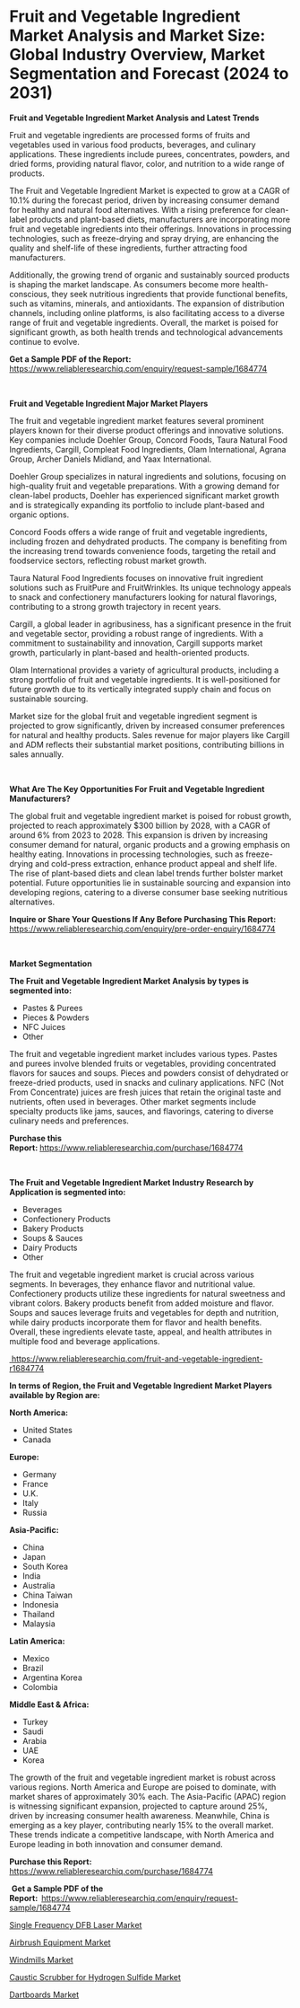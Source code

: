 <p><h1>Fruit and Vegetable Ingredient Market Analysis and Market Size: Global Industry Overview, Market Segmentation and Forecast (2024 to 2031)</h1></p><p><strong>Fruit and Vegetable Ingredient Market Analysis and Latest Trends</strong></p>
<p><p>Fruit and vegetable ingredients are processed forms of fruits and vegetables used in various food products, beverages, and culinary applications. These ingredients include purees, concentrates, powders, and dried forms, providing natural flavor, color, and nutrition to a wide range of products.</p><p>The Fruit and Vegetable Ingredient Market is expected to grow at a CAGR of 10.1% during the forecast period, driven by increasing consumer demand for healthy and natural food alternatives. With a rising preference for clean-label products and plant-based diets, manufacturers are incorporating more fruit and vegetable ingredients into their offerings. Innovations in processing technologies, such as freeze-drying and spray drying, are enhancing the quality and shelf-life of these ingredients, further attracting food manufacturers.</p><p>Additionally, the growing trend of organic and sustainably sourced products is shaping the market landscape. As consumers become more health-conscious, they seek nutritious ingredients that provide functional benefits, such as vitamins, minerals, and antioxidants. The expansion of distribution channels, including online platforms, is also facilitating access to a diverse range of fruit and vegetable ingredients. Overall, the market is poised for significant growth, as both health trends and technological advancements continue to evolve.</p></p>
<p><strong>Get a Sample PDF of the Report:&nbsp;</strong> <a href="https://www.reliableresearchiq.com/enquiry/request-sample/1684774?utm_campaign=104&utm_medium=2&utm_source=Github&utm_content=ia&utm_term=19102024&utm_id=fruit-and-vegetable-ingredient">https://www.reliableresearchiq.com/enquiry/request-sample/1684774</a></p>
<p>&nbsp;</p>
<p><strong>Fruit and Vegetable Ingredient Major Market Players</strong></p>
<p><p>The fruit and vegetable ingredient market features several prominent players known for their diverse product offerings and innovative solutions. Key companies include Doehler Group, Concord Foods, Taura Natural Food Ingredients, Cargill, Compleat Food Ingredients, Olam International, Agrana Group, Archer Daniels Midland, and Yaax International. </p><p>Doehler Group specializes in natural ingredients and solutions, focusing on high-quality fruit and vegetable preparations. With a growing demand for clean-label products, Doehler has experienced significant market growth and is strategically expanding its portfolio to include plant-based and organic options.</p><p>Concord Foods offers a wide range of fruit and vegetable ingredients, including frozen and dehydrated products. The company is benefiting from the increasing trend towards convenience foods, targeting the retail and foodservice sectors, reflecting robust market growth.</p><p>Taura Natural Food Ingredients focuses on innovative fruit ingredient solutions such as FruitPure and FruitWrinkles. Its unique technology appeals to snack and confectionery manufacturers looking for natural flavorings, contributing to a strong growth trajectory in recent years.</p><p>Cargill, a global leader in agribusiness, has a significant presence in the fruit and vegetable sector, providing a robust range of ingredients. With a commitment to sustainability and innovation, Cargill supports market growth, particularly in plant-based and health-oriented products.</p><p>Olam International provides a variety of agricultural products, including a strong portfolio of fruit and vegetable ingredients. It is well-positioned for future growth due to its vertically integrated supply chain and focus on sustainable sourcing.</p><p>Market size for the global fruit and vegetable ingredient segment is projected to grow significantly, driven by increased consumer preferences for natural and healthy products. Sales revenue for major players like Cargill and ADM reflects their substantial market positions, contributing billions in sales annually.</p></p>
<p>&nbsp;</p>
<p><strong>What Are The Key Opportunities For Fruit and Vegetable Ingredient Manufacturers?</strong></p>
<p><p>The global fruit and vegetable ingredient market is poised for robust growth, projected to reach approximately $300 billion by 2028, with a CAGR of around 6% from 2023 to 2028. This expansion is driven by increasing consumer demand for natural, organic products and a growing emphasis on healthy eating. Innovations in processing technologies, such as freeze-drying and cold-press extraction, enhance product appeal and shelf life. The rise of plant-based diets and clean label trends further bolster market potential. Future opportunities lie in sustainable sourcing and expansion into developing regions, catering to a diverse consumer base seeking nutritious alternatives.</p></p>
<p><strong>Inquire or Share Your Questions If Any Before Purchasing This Report:</strong> <a href="https://www.reliableresearchiq.com/enquiry/pre-order-enquiry/1684774?utm_campaign=104&utm_medium=2&utm_source=Github&utm_content=ia&utm_term=19102024&utm_id=fruit-and-vegetable-ingredient">https://www.reliableresearchiq.com/enquiry/pre-order-enquiry/1684774</a></p>
<p>&nbsp;</p>
<p><strong>Market Segmentation</strong></p>
<p><strong>The Fruit and Vegetable Ingredient Market Analysis by types is segmented into:</strong></p>
<p><ul><li>Pastes & Purees</li><li>Pieces & Powders</li><li>NFC Juices</li><li>Other</li></ul></p>
<p><p>The fruit and vegetable ingredient market includes various types. Pastes and purees involve blended fruits or vegetables, providing concentrated flavors for sauces and soups. Pieces and powders consist of dehydrated or freeze-dried products, used in snacks and culinary applications. NFC (Not From Concentrate) juices are fresh juices that retain the original taste and nutrients, often used in beverages. Other market segments include specialty products like jams, sauces, and flavorings, catering to diverse culinary needs and preferences.</p></p>
<p><strong>Purchase this Report:&nbsp;</strong><a href="https://www.reliableresearchiq.com/purchase/1684774?utm_campaign=104&utm_medium=2&utm_source=Github&utm_content=ia&utm_term=19102024&utm_id=fruit-and-vegetable-ingredient">https://www.reliableresearchiq.com/purchase/1684774</a></p>
<p>&nbsp;</p>
<p><strong>The Fruit and Vegetable Ingredient Market Industry Research by Application is segmented into:</strong></p>
<p><ul><li>Beverages</li><li>Confectionery Products</li><li>Bakery Products</li><li>Soups & Sauces</li><li>Dairy Products</li><li>Other</li></ul></p>
<p><p>The fruit and vegetable ingredient market is crucial across various segments. In beverages, they enhance flavor and nutritional value. Confectionery products utilize these ingredients for natural sweetness and vibrant colors. Bakery products benefit from added moisture and flavor. Soups and sauces leverage fruits and vegetables for depth and nutrition, while dairy products incorporate them for flavor and health benefits. Overall, these ingredients elevate taste, appeal, and health attributes in multiple food and beverage applications.</p></p>
<p><a href="https://www.reliableresearchiq.com/fruit-and-vegetable-ingredient-r1684774?utm_campaign=104&utm_medium=2&utm_source=Github&utm_content=ia&utm_term=19102024&utm_id=fruit-and-vegetable-ingredient">&nbsp;https://www.reliableresearchiq.com/fruit-and-vegetable-ingredient-r1684774</a></p>
<p><strong>In terms of Region, the Fruit and Vegetable Ingredient Market Players available by Region are:</strong></p>
<p>
    <p> <strong> North America: </strong>
        <ul>
            <li>United States</li>
            <li>Canada</li>
        </ul>
        </p> 
    <p> <strong> Europe: </strong>
        <ul>
            <li>Germany</li>
            <li>France</li>
            <li>U.K.</li>
            <li>Italy</li>
            <li>Russia</li>
        </ul>
        </p> 
    <p> <strong> Asia-Pacific: </strong>
        <ul>
            <li>China</li>
            <li>Japan</li>
            <li>South Korea</li>
            <li>India</li>
            <li>Australia</li>
            <li>China Taiwan</li>
            <li>Indonesia</li>
            <li>Thailand</li>
            <li>Malaysia</li>
        </ul>
        </p> 
    <p> <strong> Latin America: </strong>
        <ul>
            <li>Mexico</li>
            <li>Brazil</li>
            <li>Argentina Korea</li>
            <li>Colombia</li>
        </ul>
        </p> 
    <p> <strong> Middle East & Africa: </strong>
        <ul>
            <li>Turkey</li>
            <li>Saudi</li>
            <li>Arabia</li>
            <li>UAE</li>
            <li>Korea</li>
        </ul>
    </p>
    </p>
<p><p>The growth of the fruit and vegetable ingredient market is robust across various regions. North America and Europe are poised to dominate, with market shares of approximately 30% each. The Asia-Pacific (APAC) region is witnessing significant expansion, projected to capture around 25%, driven by increasing consumer health awareness. Meanwhile, China is emerging as a key player, contributing nearly 15% to the overall market. These trends indicate a competitive landscape, with North America and Europe leading in both innovation and consumer demand.</p></p>
<p><strong>Purchase this Report: </strong><a href="https://www.reliableresearchiq.com/purchase/1684774?utm_campaign=104&utm_medium=2&utm_source=Github&utm_content=ia&utm_term=19102024&utm_id=fruit-and-vegetable-ingredient">https://www.reliableresearchiq.com/purchase/1684774</a></p>
<p>&nbsp;<strong>Get a Sample PDF of the Report:&nbsp;&nbsp;</strong><a href="https://www.reliableresearchiq.com/enquiry/request-sample/1684774?utm_campaign=104&utm_medium=2&utm_source=Github&utm_content=ia&utm_term=19102024&utm_id=fruit-and-vegetable-ingredient">https://www.reliableresearchiq.com/enquiry/request-sample/1684774</a></p>
<p><strong></strong></p>
<p><p><a href="https://www.linkedin.com/pulse/strategic-roadmap-global-single-frequency-dfb-laser-market-insights-mb8pc?utm_campaign=104&utm_medium=2&utm_source=Github&utm_content=ia&utm_term=19102024&utm_id=fruit-and-vegetable-ingredient">Single Frequency DFB Laser Market</a></p><p><a href="https://issuu.com/reportprime-2/docs/airbrush-equipment-market-size-2030_a2e9c112fb5857?utm_campaign=104&utm_medium=2&utm_source=Github&utm_content=ia&utm_term=19102024&utm_id=fruit-and-vegetable-ingredient">Airbrush Equipment Market</a></p><p><a href="https://issuu.com/reportprime-2/docs/windmills-market-size-2030.pptx_d1b8de94083639?utm_campaign=104&utm_medium=2&utm_source=Github&utm_content=ia&utm_term=19102024&utm_id=fruit-and-vegetable-ingredient">Windmills Market</a></p><p><a href="https://github.com/halkoitweden3/Market-Research-Report-List-1/blob/main/caustic-scrubber-for-hydrogen-sulfide-market.md?utm_campaign=104&utm_medium=2&utm_source=Github&utm_content=ia&utm_term=19102024&utm_id=fruit-and-vegetable-ingredient">Caustic Scrubber for Hydrogen Sulfide Market</a></p><p><a href="https://github.com/rozh43oreder/Market-Research-Report-List-1/blob/main/dartboards-market.md?utm_campaign=104&utm_medium=2&utm_source=Github&utm_content=ia&utm_term=19102024&utm_id=fruit-and-vegetable-ingredient">Dartboards Market</a></p></p>
